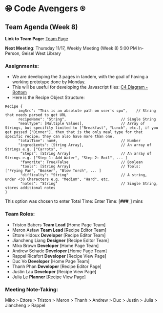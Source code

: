 # 🌐 Code Avengers ⍟

## Team Agenda (Week 8)

**Link to Team Page:** [Team Page](https://github.com/cse110-sp21-group36/cse110-sp21-group36/blob/main/admin/team.md)

__Next Meeting__: Thursday 11/17, Weekly Meeting (Week 8) 5:00 PM In-Person, Geisel West Library

### Assignments:
- We are developing the 3 pages in tandem, with the goal of having a working prototype done by Monday.
- This will be useful for developing the Javascript files: [C4 Diagram - Bottom](https://github.com/cse110-sp21-group36/cse110-sp21-group36/blob/main/specs/brainstorm/C4%20Diagram%20Bottom%20Level.PNG)
- Here is the Recipe Object Structure:
```
Recipe {
      imgSrc": "This is an absolute path on user's cpu",    // String that needs parsed to get URL
      recipeName": "String",                         // Single String
      "mealType": [Multiple Values],                 // Array of Strings, but specifily limited to ["Breakfast", "Lunch", etc.], if you get passed ["Dinner"], then that is the only meal type for that specific recipe; they can also have more than one.
      "totalTime": num#,                             // Number
      "ingredients": [String Array],                 // An array of Strings e.g. ["Carrots", "
       “steps”: [String Array]                       // An array of Strings e.g. ["Step 1: Add Water", "Step 2: Boil", ... ]
       "favorite": True/False                        // Boolean
       "tools": [String Array]                       // Tools: ["Frying Pan", "Beaker", "Blow Torch", ... ]
       "difficulty": "String"                        // A string, under <30 Characters e.g. "Medium", "Hard", etc.
       "notes": "String"                             // Single String, stores additional notes
}
```

This option was chosen to enter Total Time:
            Enter Time:
            [___###____] mins


### Team Roles:
- Triston Babers __Team Lead__ [Home Page Team]
- Meron Asfaw __Team Lead__ [Recipe Editor Team]
- Ettore Hidoux __Developer__ [Recipe Editor Team]
- Jiancheng Liang __Designer__ [Recipe Editor Team]
- Miko Brown __Developer__ [Home Page Team]
- Andrew Schade __Developer__ [Home Page Team]
- Rappel Ricafort __Developer__ [Recipe View Page]
- Duc Vo __Developer__ [Home Page Team]
- Thanh Phan __Developer__ [Recipe Editor Page]
- Justin Lau __Developer__ [Recipe View Page]
- Julia Le __Planner__ [Recipe View Page]

### Meeting Note-Taking:
Miko > Ettore > Triston > Meron > Thanh > Andrew > Duc > Justin > Julia > Jiancheng > Rappel
